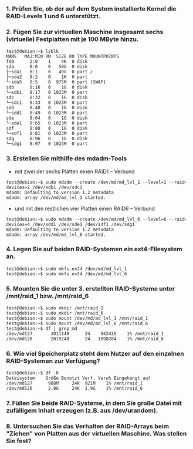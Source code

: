 ### 1. Prüfen Sie, ob der auf dem System installierte Kernel die RAID-Levels 1 und 6 unterstützt.

### 2. Fügen Sie zur virtuellen Maschine insgesamt sechs (virtuelle) Festplatten mit je 100 MByte hinzu.

```
test@debian:~$ lsblk
NAME   MAJ:MIN RM  SIZE RO TYPE MOUNTPOINTS
fd0      2:0    1    4K  0 disk
sda      8:0    0   50G  0 disk
├─sda1   8:1    0   49G  0 part /
├─sda2   8:2    0    1K  0 part
└─sda5   8:5    0  975M  0 part [SWAP]
sdb      8:16   0    1G  0 disk
└─sdb1   8:17   0 1023M  0 part
sdc      8:32   0    1G  0 disk
└─sdc1   8:33   0 1023M  0 part
sdd      8:48   0    1G  0 disk
└─sdd1   8:49   0 1023M  0 part
sde      8:64   0    1G  0 disk
└─sde1   8:65   0 1023M  0 part
sdf      8:80   0    1G  0 disk
└─sdf1   8:81   0 1023M  0 part
sdg      8:96   0    1G  0 disk
└─sdg1   8:97   0 1023M  0 part
```

### 3. Erstellen Sie mithilfe des mdadm-Tools

+ mit zwei der sechs Platten einen RAID1 – Verbund

```
test@debian:~$ sudo mdadm --create /dev/md/md_lvl_1 --level=1 --raid-devices=2 /dev/sdb1 /dev/sdc1
mdadm: Defaulting to version 1.2 metadata
mdadm: array /dev/md/md_lvl_1 started.
```


+ und mit den restlichen vier Platten einen RAID6 – Verbund

```
test@debian:~$ sudo mdadm --create /dev/md/md_lvl_6 --level=6 --raid-devices=4 /dev/sdd1 /dev/sde1 /dev/sdf1 /dev/sdg1
mdadm: Defaulting to version 1.2 metadata
mdadm: array /dev/md/md_lvl_6 started.
```

### 4. Legen Sie auf beiden RAID-Systemen ein ext4-Filesystem an.

```
test@debian:~$ sudo mkfs.ext4 /dev/md/md_lvl_1
test@debian:~$ sudo mkfs.ext4 /dev/md/md_lvl_6
```

### 5. Mounten Sie die unter 3. erstellten RAID-Systeme unter /mnt/raid_1 bzw. /mnt/raid_6

```
test@debian:~$ sudo mkdir /mnt/raid_1
test@debian:~$ sudo mkdir /mnt/raid_6
test@debian:~$ sudo mount /dev/md/md_lvl_1 /mnt/raid_1
test@debian:~$ sudo mount /dev/md/md_lvl_6 /mnt/raid_6
test@debian:~$ df | grep md
/dev/md127       1011148      24    942416    1% /mnt/raid_1
/dev/md126       2019240      24   1898284    1% /mnt/raid_6
```

### 6. Wie viel Speicherplatz steht dem Nutzer auf den einzelnen RAID-Systemen zur Verfügung?

```
test@debian:~$ df -h
Dateisystem    Größe Benutzt Verf. Verw% Eingehängt auf
/dev/md127      988M     24K  921M    1% /mnt/raid_1
/dev/md126      2,0G     24K  1,9G    1% /mnt/raid_6
```

### 7. Füllen Sie beide RAID-Systeme, in dem Sie große Datei mit zufälligem Inhalt erzeugen (z.B. aus /dev/urandom).

### 8. Untersuchen Sie das Verhalten der RAID-Arrays beim "Ziehen" von Platten aus der virtuellen Maschine. Was stellen Sie fest?